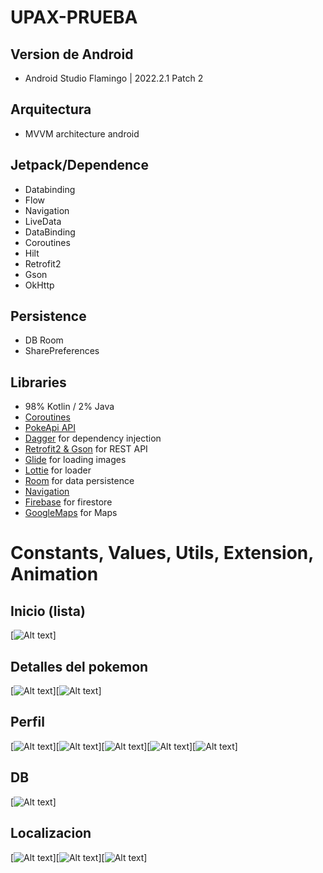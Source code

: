 # UPAX-PRUEBA

## Version de Android
* Android Studio Flamingo | 2022.2.1 Patch 2

## Arquitectura
* MVVM architecture android

## Jetpack/Dependence
* Databinding
* Flow
* Navigation
* LiveData
* DataBinding
* Coroutines
* Hilt
* Retrofit2
* Gson
* OkHttp

## Persistence
* DB Room
* SharePreferences

## Libraries
- 98% Kotlin / 2% Java
- [Coroutines](https://github.com/Kotlin/kotlinx.coroutines)
- [PokeApi API](https://pokeapi.co/)
- [Dagger](https://github.com/google/dagger) for dependency injection
- [Retrofit2 & Gson](https://github.com/square/retrofit) for REST API
- [Glide](https://github.com/bumptech/glide) for loading images
- [Lottie](https://lottiefiles.com/) for loader
- [Room](https://developer.android.com/jetpack/androidx/releases/room?hl=es-419) for data persistence
- [Navigation](https://developer.android.com/guide/navigation/navigation-getting-started?hl=es-419) 
- [Firebase](https://firebase.google.com/docs?hl=es-419) for firestore
- [GoogleMaps](https://developers.google.com/maps/documentation?hl=es-419) for Maps

# Constants, Values, Utils, Extension, Animation

## Inicio (lista)
[![Alt text](https://firebasestorage.googleapis.com/v0/b/prueba-pokemon-3bcb7.appspot.com/o/lista%20de%20pokemones.png?alt=media&token=94fdadc2-1281-4222-a0e4-396086262f82)]

## Detalles del pokemon
[![Alt text](https://firebasestorage.googleapis.com/v0/b/prueba-pokemon-3bcb7.appspot.com/o/detalles%20de%20imagen.png?alt=media&token=dddf682d-928c-4e98-afc4-9df2a27e261c)][![Alt text](https://firebasestorage.googleapis.com/v0/b/prueba-pokemon-3bcb7.appspot.com/o/vista%20de%20imagen%20sola.png?alt=media&token=9f7798a9-5c11-4a35-8aa7-ee3f4472a1f8)]

## Perfil
[![Alt text](https://firebasestorage.googleapis.com/v0/b/prueba-pokemon-3bcb7.appspot.com/o/con%20url.png?alt=media&token=ea9fdb89-38a1-4650-a4d2-c93f65319657)][![Alt text](https://firebasestorage.googleapis.com/v0/b/prueba-pokemon-3bcb7.appspot.com/o/iniciales.png?alt=media&token=494d9cd5-e671-411f-a3c4-f43ae4f44c5f)][![Alt text](https://firebasestorage.googleapis.com/v0/b/prueba-pokemon-3bcb7.appspot.com/o/cambio%20de%20color%20iniciales.png?alt=media&token=efa89955-ad06-4f74-99d3-211be69a0702)][![Alt text](https://firebasestorage.googleapis.com/v0/b/prueba-pokemon-3bcb7.appspot.com/o/placeho.png?alt=media&token=069789d4-a511-4cb6-b6f2-b467395544f5)][![Alt text](https://firebasestorage.googleapis.com/v0/b/prueba-pokemon-3bcb7.appspot.com/o/placeho.png?alt=media&token=069789d4-a511-4cb6-b6f2-b467395544f5)]

## DB
[![Alt text](https://firebasestorage.googleapis.com/v0/b/prueba-pokemon-3bcb7.appspot.com/o/bd.png?alt=media&token=6a7e445b-0f94-464c-94cd-001c6b2ac3b7)]

## Localizacion
[![Alt text](https://firebasestorage.googleapis.com/v0/b/prueba-pokemon-3bcb7.appspot.com/o/Screenshot_20231015_023252.png?alt=media&token=cce7c6c1-2613-4f87-b6db-3205c270bfa6)][![Alt text](https://firebasestorage.googleapis.com/v0/b/prueba-pokemon-3bcb7.appspot.com/o/se%20enviara%20cada%20dos%20minu.png?alt=media&token=df2a1abc-414f-41a6-be84-020a918bda07)][![Alt text](https://firebasestorage.googleapis.com/v0/b/prueba-pokemon-3bcb7.appspot.com/o/Captura%20de%20pantalla%202023-10-15%20204913.png?alt=media&token=94fc1a34-1460-4b8a-ad83-fc7d04737fc9)]
